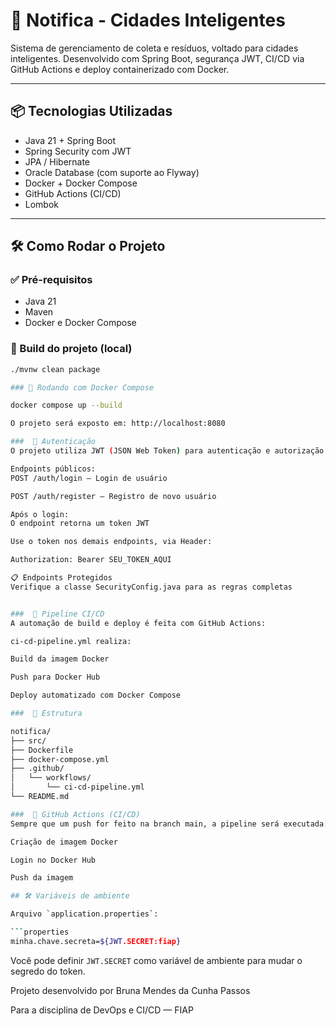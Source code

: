 # 🚀 Notifica - Cidades Inteligentes

Sistema de gerenciamento de coleta e resíduos, voltado para cidades inteligentes. Desenvolvido com Spring Boot, segurança JWT, CI/CD via GitHub Actions e deploy containerizado com Docker.

---

## 📦 Tecnologias Utilizadas

- Java 21 + Spring Boot
- Spring Security com JWT
- JPA / Hibernate
- Oracle Database (com suporte ao Flyway)
- Docker + Docker Compose
- GitHub Actions (CI/CD)
- Lombok

---

## 🛠️ Como Rodar o Projeto

### ✅ Pré-requisitos

- Java 21
- Maven
- Docker e Docker Compose

### 🔧 Build do projeto (local)

```bash
./mvnw clean package

### 🐳 Rodando com Docker Compose

docker compose up --build

O projeto será exposto em: http://localhost:8080

###  🔐 Autenticação
O projeto utiliza JWT (JSON Web Token) para autenticação e autorização de usuários.

Endpoints públicos:
POST /auth/login – Login de usuário

POST /auth/register – Registro de novo usuário

Após o login:
O endpoint retorna um token JWT

Use o token nos demais endpoints, via Header:

Authorization: Bearer SEU_TOKEN_AQUI

📋 Endpoints Protegidos
Verifique a classe SecurityConfig.java para as regras completas


###  🔁 Pipeline CI/CD
A automação de build e deploy é feita com GitHub Actions:

ci-cd-pipeline.yml realiza:

Build da imagem Docker

Push para Docker Hub

Deploy automatizado com Docker Compose

###  📂 Estrutura

notifica/
├── src/
├── Dockerfile
├── docker-compose.yml
├── .github/
│   └── workflows/
│       └── ci-cd-pipeline.yml
└── README.md

###  🐙 GitHub Actions (CI/CD)
Sempre que um push for feito na branch main, a pipeline será executada:

Criação de imagem Docker

Login no Docker Hub

Push da imagem

## 🛠️ Variáveis de ambiente

Arquivo `application.properties`:

```properties
minha.chave.secreta=${JWT.SECRET:fiap}
```

Você pode definir `JWT.SECRET` como variável de ambiente para mudar o segredo do token.

Projeto desenvolvido por Bruna Mendes da Cunha Passos

Para a disciplina de DevOps e CI/CD — FIAP




